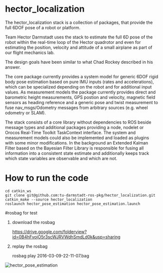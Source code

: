 # hector_localization
The hector_localization stack is a collection of packages, that provide the full 6DOF pose of a robot or platform.

Team Hector Darmstadt uses the stack to estimate the full 6D pose of the robot within the real-time loop of the Hector quadrotor and even for estimating the position, velocity and attitude of a small airplane as part of our flight mechanics lab.

The design goals have been similar to what Chad Rockey described in his answer. 

The core package currently provides a system model for generic 6DOF rigid body pose estimation based on pure IMU inputs (rates and accelerations), which can be specialized depending on the robot and for additional input values. As measurement models the package currently provides direct and barometric height measurements, GPS postion and velocity, magnetic field sensors as heading reference and a generic pose and twist measurement to fuse nav_msgs/Odometry messages from arbitrary sources (e.g. wheel odometry or SLAM).

The stack consists of a core library without dependencies to ROS beside message types and additional packages providing a node, nodelet or Orocos Real-Time Toolkit TaskContext interface. The system and measurement models could also be implemented and loaded as plugins with some minor modifications. In the background an Extended Kalman Filter based on the Bayesian Filter Library is responsible for fusing all information into a consistent state estimate and additionally keeps track which state variables are observable and which are not.


# How to run the code
    cd catkin_ws
    git clone git@github.com:tu-darmstadt-ros-pkg/hector_localization.git
    catkin_make --source hector_localization
    roslaunch hector_pose_estimation hector_pose_estimation.launch 

#rosbag for test
1. download the rosbag

    https://drive.google.com/folderview?id=0B4hFvojO5r3scWJRVWdhSmdLd0k&usp=sharing
    
2. replay the rosbag

    rosbag play 2016-03-09-22-11-07.bag
    
![hector_pose_estimation](https://cloud.githubusercontent.com/assets/3192355/14065311/5b968b2c-f457-11e5-862a-2f42720035b8.png)